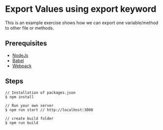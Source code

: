 # Export Values using export keyword
This is an example exercise shows how we can export one variable/method to other file or methods.

## Prerequisites
<ul>
  <li><a href="https://nodejs.org">NodeJs</a></li>
  <li><a href="http://babeljs.io">Babel</a></li>
  <li><a href="https://webpack.js.org">Webpack</a></li>
</ul>

## Steps
```
// Installation of packages.json
$ npm install
```
```
// Run your own server
$ npm run start // http://localhost:3000
```
```
// create build folder
$ npm run build
```